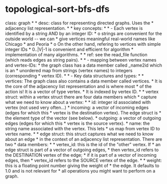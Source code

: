 # topological-sort-bfs-dfs
class:  graph  *  * desc:   class for representing directed graphs.  Uses the  *   adjacency list representation.  *  * key concepts:  *  *   - Each vertex is identified by a string AND by an integer ID:  *       o strings are convenient for the outside world -- we can   *         give vertices meaningful real-world names like Chicago  *         and Peoria  *       o On the other hand, refering to vertices with simple integer IDs  *           0..|V|-1 is convenient and efficient for algorithm   *           implementation of many algorithms.  *  *       ref:  see the read_file function (which reads edges as string pairs).  *  *   - mapping between vertex names and vertex-IDs:  *       the graph class has a data member called _name2id which is an   *       unordered map from strings (vertex names) to integers (corresponding  *       vertex ID).  *  *   - Key data structures and types:  *  *       vertices:  The graph class also contains a data member called vertices.  *         It is the core of the adjacency list representation and is where most   *         of the action is!  It is a vector of type vertex.  *         It is indexed by vertex ID.  *  *       vertex struct:  within a vertex struct there are four data members which  *         capture what we need to know about a vertex:  *  *              id:  integer id associated with vertex (not used very often...)  *              incoming:  a vector of incoming edges (edges for which this  *                  vertex is the destination vertex).  The edge struct is   *                  the element type of the vector (see below).  *              outgoing:  a vector of outgoing edges (edges for which this  *                  vertex is the source vertex).  *              name:  the string name associated with the vertex.  This lets  *                  us map from vertex ID to vertex name.  *  *       edge struct:  this struct captures what we need to know about an edge  *          in the context of an adjacency list representation.  There are two  *          data members:  *  *              vertex_id:  this is the id of the "other" vertex.  If   *                 an edge struct is part of a vector of outgoing edges,   *                 then vertex_id refers to the DESTINATION vertex of the edge;  *                 if it is part of a vector of incoming edges, then  *                 vertex_id refers to the SOURCE vertex of the edge.  *                *              weight:  this is a floating point number giving the weight of  *                 the edge.  It defaults to 1.0 and is not relevant for  *                 all operations you might want to perform on a graph.
